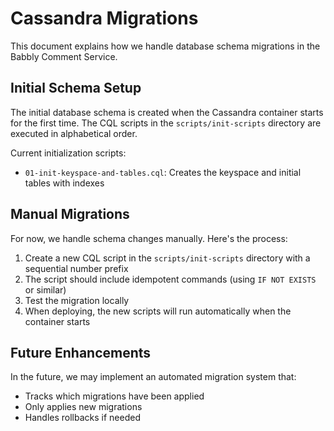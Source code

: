# Cassandra Migrations

This document explains how we handle database schema migrations in the Babbly Comment Service.

## Initial Schema Setup

The initial database schema is created when the Cassandra container starts for the first time. The CQL scripts in the `scripts/init-scripts` directory are executed in alphabetical order.

Current initialization scripts:
- `01-init-keyspace-and-tables.cql`: Creates the keyspace and initial tables with indexes

## Manual Migrations

For now, we handle schema changes manually. Here's the process:

1. Create a new CQL script in the `scripts/init-scripts` directory with a sequential number prefix
2. The script should include idempotent commands (using `IF NOT EXISTS` or similar)
3. Test the migration locally
4. When deploying, the new scripts will run automatically when the container starts

## Future Enhancements

In the future, we may implement an automated migration system that:
- Tracks which migrations have been applied
- Only applies new migrations
- Handles rollbacks if needed 